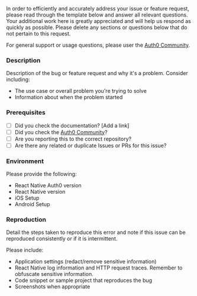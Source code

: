 In order to efficiently and accurately address your issue or feature request, please read through the template below and answer all relevant questions. Your additional work here is greatly appreciated and will help us respond as quickly as possible. Please delete any sections or questions below that do not pertain to this request.

For general support or usage questions, please user the [Auth0 Community](https://community.auth0.com/).

### Description

Description of the bug or feature request and why it's a problem. Consider including:

- The use case or overall problem you're trying to solve
- Information about when the problem started

### Prerequisites

- [ ] Did you check the documentation? [Add a link]
- [ ] Did you check the [Auth0 Community](https://community.auth0.com/)?
- [ ] Are you reporting this to the correct repository?
- [ ] Are there any related or duplicate Issues or PRs for this issue?

### Environment

Please provide the following:

- React Native Auth0 version
- React Native version
- iOS Setup
- Android Setup

### Reproduction

Detail the steps taken to reproduce this error and note if this issue can be reproduced consistently or if it is intermittent.

Please include:

- Application settings (redact/remove sensitive information)
- React Native log information and HTTP request traces. Remember to obfuscate sensitive information.
- Code snippet or sample project that reproduces the bug
- Screenshots when appropriate

